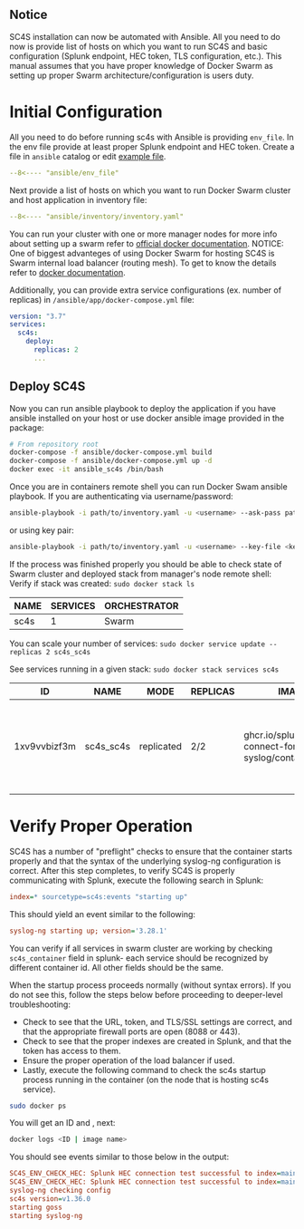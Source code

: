 ## Notice
SC4S installation can now be automated with Ansible. All you need to do now is provide list of hosts on which you want to run SC4S and basic configuration (Splunk endpoint, HEC token, TLS configuration, etc.).
This manual assumes that you have proper knowledge of Docker Swarm as setting up proper Swarm architecture/configuration is users duty.

# Initial Configuration

All you need to do before running sc4s with Ansible is providing `env_file`. In the env file provide at least proper Splunk endpoint and HEC token.
Create a file in `ansible` catalog or edit [example file](../../ansible/env_file).

``` yaml
--8<---- "ansible/env_file"
```
Next provide a list of hosts on which you want to run Docker Swarm cluster and host application in inventory file:
``` yaml
--8<---- "ansible/inventory/inventory.yaml"
```
You can run your cluster with one or more manager nodes for more info about setting up a swarm refer to [official docker documentation](https://docs.docker.com/engine/swarm/).
NOTICE: One of biggest advanteges of using Docker Swarm for hosting SC4S is Swarm internal load balancer (routing mesh). To get to know the details refer to [docker documentation](https://docs.docker.com/engine/swarm/ingress/).

Additionally, you can provide extra service configurations (ex. number of replicas) in `/ansible/app/docker-compose.yml` file:
``` yaml
version: "3.7"
services:
  sc4s:
    deploy:
      replicas: 2
      ...
```
## Deploy SC4S
Now you can run ansible playbook to deploy the application if you have ansible installed on your host
or use docker ansible image provided in the package:
```bash
# From repository root
docker-compose -f ansible/docker-compose.yml build
docker-compose -f ansible/docker-compose.yml up -d
docker exec -it ansible_sc4s /bin/bash
```
Once you are in containers remote shell you can run Docker Swam ansible playbook.
If you are authenticating via username/password:
``` bash 
ansible-playbook -i path/to/inventory.yaml -u <username> --ask-pass path/to/playbooks/docker_swarm.yml
```
or using key pair:
``` bash 
ansible-playbook -i path/to/inventory.yaml -u <username> --key-file <key_file> path/to/playbooks/docker_swarm.yml
```

If the process was finished properly you should be able to check state of Swarm cluster and deployed stack from manager's node remote shell:
Verify if stack was created:
```sudo docker stack ls```

|NAME    | SERVICES | ORCHESTRATOR |
|--------|----------|--------------|
|sc4s    | 1        | Swarm        |

You can scale your number of services:
```sudo docker service update --replicas 2 sc4s_sc4s```

See services running in a given stack: 
```sudo docker stack services sc4s```

|ID            | NAME      | MODE       | REPLICAS | IMAGE                                                  | PORTS                                                            |
|--------------|-----------|------------|----------|--------------------------------------------------------|------------------------------------------------------------------|
|1xv9vvbizf3m  | sc4s_sc4s | replicated | 2/2      | ghcr.io/splunk/splunk-connect-for-syslog/container2:2  | *:514->514/tcp, *:601->601/tcp, *:6514->6514/tcp, *:514->514/udp |


# Verify Proper Operation

SC4S has a number of "preflight" checks to ensure that the container starts properly and that the syntax of the underlying syslog-ng
configuration is correct.  After this step completes, to verify SC4S is properly communicating with Splunk,
execute the following search in Splunk:

```ini
index=* sourcetype=sc4s:events "starting up"
```

This should yield an event similar to the following:

```ini
syslog-ng starting up; version='3.28.1'
```
You can verify if all services in swarm cluster are working by checking ```sc4s_container``` field in splunk- each service should be recognized by different container id. All other fields should be the same.

When the startup process proceeds normally (without syntax errors). If you do not see this,
follow the steps below before proceeding to deeper-level troubleshooting:

* Check to see that the URL, token, and TLS/SSL settings are correct, and that the appropriate firewall ports are open (8088 or 443).
* Check to see that the proper indexes are created in Splunk, and that the token has access to them.
* Ensure the proper operation of the load balancer if used.
* Lastly, execute the following command to check the sc4s startup process running in the container (on the node that is hosting sc4s service).
```bash
sudo docker ps
```
You will get an ID and <image name>, next: 

```bash
docker logs <ID | image name> 
```

You should see events similar to those below in the output:

```ini
SC4S_ENV_CHECK_HEC: Splunk HEC connection test successful to index=main for sourcetype=sc4s:fallback...
SC4S_ENV_CHECK_HEC: Splunk HEC connection test successful to index=main for sourcetype=sc4s:events...
syslog-ng checking config
sc4s version=v1.36.0
starting goss
starting syslog-ng